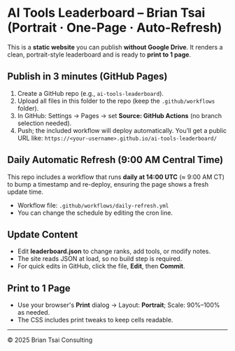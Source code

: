 
# AI Tools Leaderboard – Brian Tsai (Portrait · One-Page · Auto-Refresh)

This is a **static website** you can publish **without Google Drive**. It renders a clean, portrait-style leaderboard and is ready to **print to 1 page**.

## Publish in 3 minutes (GitHub Pages)
1. Create a GitHub repo (e.g., `ai-tools-leaderboard`).
2. Upload all files in this folder to the repo (keep the `.github/workflows` folder).
3. In GitHub: Settings → Pages → set **Source: GitHub Actions** (no branch selection needed).
4. Push; the included workflow will deploy automatically. You’ll get a public URL like:
   `https://<your-username>.github.io/ai-tools-leaderboard/`

## Daily Automatic Refresh (9:00 AM Central Time)
This repo includes a workflow that runs **daily at 14:00 UTC** (≈ 9:00 AM CT) to bump a timestamp and re-deploy, ensuring the page shows a fresh update time.

- Workflow file: `.github/workflows/daily-refresh.yml`
- You can change the schedule by editing the cron line.

## Update Content
- Edit **leaderboard.json** to change ranks, add tools, or modify notes.
- The site reads JSON at load, so no build step is required.
- For quick edits in GitHub, click the file, **Edit**, then **Commit**.

## Print to 1 Page
- Use your browser's **Print** dialog → Layout: **Portrait**; Scale: 90%–100% as needed.
- The CSS includes print tweaks to keep cells readable.

---

© 2025 Brian Tsai Consulting
